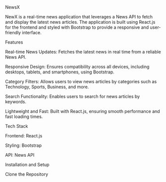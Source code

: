 NewsX

NewX is a real-time news application that leverages a News API to fetch and display the latest news articles. The application is built using React.js for the frontend and styled with Bootstrap to provide a responsive and user-friendly interface.

Features

Real-time News Updates: Fetches the latest news in real time from a reliable News API.

Responsive Design: Ensures compatibility across all devices, including desktops, tablets, and smartphones, using Bootstrap.

Category Filters: Allows users to view news articles by categories such as Technology, Sports, Business, and more.

Search Functionality: Enables users to search for news articles by keywords.

Lightweight and Fast: Built with React.js, ensuring smooth performance and fast loading times.

Tech Stack

Frontend: React.js

Styling: Bootstrap

API: News API

Installation and Setup

Clone the Repository
